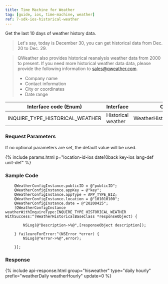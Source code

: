 ```yaml
---
title: Time Machine for Weather
tag: [guide, ios, time-machine, weather]
ref: 7-sdk-ios-historical-weather
---
```


Get the last 10 days of weather history data.

> Let's say, today is December 30, you can get historical data from Dec. 20 to Dec. 29.

> QWeather also provides historical reanalysis weather data from 2000 to present. If you need more historical weather data data, please provide the following information to <sales@qweather.com>.
> 
> * Company name
> * Contact information
> * City or coordinates
> * Date range

| Interface code (Enum)           | Interface              | Class                      |
| ------------------------------- | ---------------------- | -------------------------- |
| INQUIRE_TYPE_HISTORICAL_WEATHER | Historical weather     | WeatherHistoricalBaseClass |

### Request Parameters

If no optional parameters are set, the default value will be used.

{% include params.html p="location-id-ios date10back key-ios lang-def unit-def" %}

### Sample Code

```objc
    QWeatherConfigInstance.publicID = @"publicID";
    QWeatherConfigInstance.appKey = @"key";
    QWeatherConfigInstance.appType = APP_TYPE_BIZ;
    QWeatherConfigInstance.location = @"101010100";
    QWeatherConfigInstance.date = @"20200425";
    [QWeatherConfigInstance weatherWithInquireType:INQUIRE_TYPE_HISTORICAL_WEATHER WithSuccess:^(WeatherHistoricalBaseClass *responseObject) {
        
        NSLog(@"Description->%@",[responseObject description]);
        
    } faileureForError:^(NSError *error) {
        NSLog(@"error->%@",error);
        
    }];
```
### Response

{% include api-response.html group="hisweather" type="daily hourly" prefix="weatherDaily weatherHourly" update=0 %}
